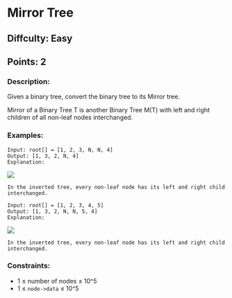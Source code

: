 # Mirror Tree
## Diffculty: Easy
## Points: 2
### Description:
Given a binary tree, convert the binary tree to its Mirror tree.

Mirror of a Binary Tree T is another Binary Tree M(T) with left and right children of all non-leaf nodes interchanged.   

### Examples:
```
Input: root[] = [1, 2, 3, N, N, 4]
Output: [1, 3, 2, N, 4]
Explanation: 
```
<img src="https://media.geeksforgeeks.org/img-practice/prod/addEditProblem/700155/Web/Other/blobid0_1736926809.png"><br>
```
In the inverted tree, every non-leaf node has its left and right child interchanged.
```
```
Input: root[] = [1, 2, 3, 4, 5]
Output: [1, 3, 2, N, N, 5, 4]
Explanation:
```
<img src="https://media.geeksforgeeks.org/img-practice/prod/addEditProblem/700155/Web/Other/blobid1_1736926809.png"><br>
```
In the inverted tree, every non-leaf node has its left and right child interchanged.
```

### Constraints:
- 1 ≤ number of nodes ≤ 10^5
- 1 ≤ `node->data` ≤ 10^5